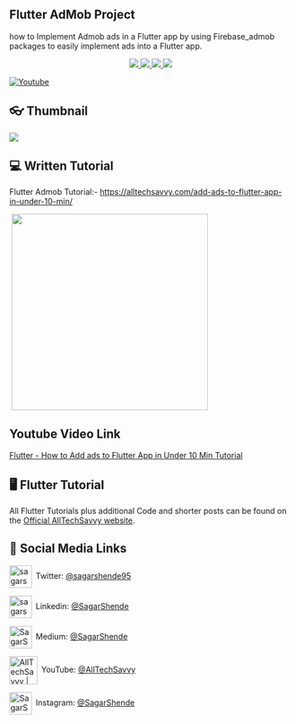 ## Flutter AdMob Project

how to Implement Admob ads in a Flutter app by using Firebase_admob packages to easily implement ads into a Flutter app. 



<p align="center">
   <a href="https://github.com/sagarshende23">
    <img src="https://img.shields.io/badge/Github-Sagar Shende-black.svg?style=for-the-badge">
  </a>
  <a href="https://github.com/sagarshende23/reflectly-like-loginpage-flutter/stargazers">
    <img src="https://img.shields.io/github/stars/sagarshende23/flutter_admob.svg?style=for-the-badge">
  </a>
  <a href="https://play.google.com/store/apps/details?id=com.alltechsavvy.calculator">
    <img src="https://img.shields.io/badge/Google-PlayStore-green.svg?style=for-the-badge">
  </a>
   <a href="https://www.youtube.com/channel/UCEW4YMELtVeLjcpAzevNabg">
    <img src="https://img.shields.io/badge/YouTube-AllTechSavvy-red.svg?style=for-the-badge">
  </a>
 
</p>


[![Youtube](https://raw.githubusercontent.com/sagarshende23/shared_preference_flutter/master/Subscribe.png)](https://www.youtube.com/channel/UCEW4YMELtVeLjcpAzevNabg?sub_confirmation=1)

## 👓 Thumbnail

 <img src="https://raw.githubusercontent.com/sagarshende23/flutter_admob/master/maxresdefault%20(1).jpg">
 
 ##  💻 Written Tutorial
Flutter Admob Tutorial:- https://alltechsavvy.com/add-ads-to-flutter-app-in-under-10-min/

<p>
  <img src="https://raw.githubusercontent.com/sagarshende23/flutter_admob/master/Screenshot_20190705_205639-min.png" width="350" hspace="4">
</p>

## Youtube Video Link
[Flutter - How to Add ads to Flutter App in Under 10 Min Tutorial](https://youtu.be/2sLAcHDfbcQ)

## 🖥 Flutter Tutorial
All Flutter Tutorials plus additional Code and shorter posts can be found on the [Official AllTechSavvy website](https://www.alltechsavvy.com/). 

## 🎉 Social Media Links


[<img align="center" alt="sagarshende | Twitter" width="40" src="https://image.flaticon.com/icons/svg/174/174876.svg" />](https://twitter.com/intent/follow?original_referer=https%3A%2F%2Fgithub.com%2Fsagarshende95&screen_name=SagarShende95)&ensp;Twitter: [@sagarshende95](https://twitter.com/intent/follow?original_referer=https%3A%2F%2Fgithub.com%2Fsagarshende95&screen_name=SagarShende95)

[<img align="center" alt="sagarshende | LinkedIn" width="40" src="https://image.flaticon.com/icons/svg/174/174857.svg" />](https://linkedin.com/in/sagarshende "Linkedin Sagar Shende")&ensp;Linkedin: [@SagarShende](https://linkedin.com/in/sagarshende "Linkedin Sagar Shende")

[<img align="center" alt="SagarShende | Medium" width="40" src="https://image.flaticon.com/icons/svg/174/174858.svg" />](https://medium.com/@SagarShende "Medium Sagar Shende")&ensp;Medium: [@SagarShende](https://medium.com/@SagarShende "Medium Sagar Shende")

[<img align="center" alt="AllTechSavvy | Medium" width="50" src="https://image.flaticon.com/icons/svg/733/733590.svg" />](https://www.youtube.com/alltechsavvy "YouTube AllTechSavvy")&ensp;YouTube:  [@AllTechSavvy](https://www.youtube.com/alltechsavvy "AllTechSavvy AllTechSavvy")

[<img align="center" alt="SagarShende | Medium" width="40" src="https://image.flaticon.com/icons/svg/1409/1409946.svg" />](https://www.instagram.com/sagarshende95 "Instagram Sagar Shende")&ensp;Instagram: [@SagarShende](https://www.instagram.com/sagarshende95/ "Medium Sagar Shende")



